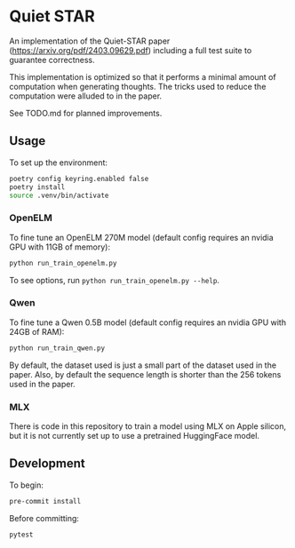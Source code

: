 # Quiet STAR

An implementation of the Quiet-STAR paper (https://arxiv.org/pdf/2403.09629.pdf) including a full test suite to guarantee correctness.

This implementation is optimized so that it performs a minimal amount of computation when generating thoughts. The tricks used to reduce the computation were alluded to in the paper.

See TODO.md for planned improvements.

## Usage
To set up the environment:
```bash
poetry config keyring.enabled false
poetry install
source .venv/bin/activate
```

### OpenELM
To fine tune an OpenELM 270M model (default config requires an nvidia GPU with 11GB of memory):
```bash
python run_train_openelm.py
```
To see options, run `python run_train_openelm.py --help`.

### Qwen
To fine tune a Qwen 0.5B model (default config requires an nvidia GPU with 24GB of RAM):
```bash
python run_train_qwen.py
```
By default, the dataset used is just a small part of the dataset used in the paper. Also, by default the sequence length is shorter than the 256 tokens used in the paper.

### MLX
There is code in this repository to train a model using MLX on Apple silicon, but it is not currently set up to use a pretrained HuggingFace model.

## Development
To begin:
```bash
pre-commit install
```
Before committing:
```
pytest
```

